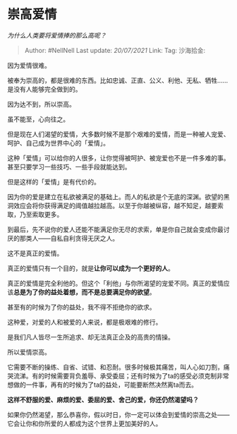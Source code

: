 # 崇高爱情

*为什么人类要将爱情捧的那么高呢？*

> Author: #NellNell
> Last update: *20/07/2021*
> Link:
> Tag:
> 沙海拾金:

因为爱情很难。

被奉为崇高的，都是很难的东西。比如忠诚、正直、公义、利他、无私、牺牲……是没有人能够完全做到的。

因为达不到，所以崇高。

虽不能至，心向往之。

但是现在人们渴望的爱情，大多数时候不是那个艰难的爱情，而是一种被人宠爱、呵护、自己成为世界中心的「爱情」。

这种「爱情」可以给你的人很多，让你觉得被呵护、被宠爱也不是一件多难的事。甚至只要学习一些技巧、一些手段就能达到。

但是这样的「爱情」是有代价的。

因为你的爱是建立在私欲被满足的基础上。而人的私欲是个无底的深渊。欲望的黑洞效应会将你获得满足的阈值越拉越高。以至于你越被纵容，越不知足，越要索取，乃至索取更多。

到最后，先不说你的爱人还能不能满足你无尽的求索，单是你自己就会变成你最讨厌的那类人——自私自利贪得无厌之人。

这不是真正的爱情。

真正的爱情只有一个目的，就是**让你可以成为一个更好的人**。

真正的爱情是完全利他的。但这个「利他」与你所渴望的宠爱不同。真正的爱情应该**总是为了你的益处着想，而不是总要满足你的欲望**。

甚至有的时候为了你的益处，我不得不拒绝你的欲求。

这种爱，对爱的人和被爱的人来说，都是极艰难的修行。

是我们凡人皆尽一生所追求、却无法真正企及的高贵的情操。

所以爱情崇高。

它需要不断的操练、自省、试错、和忍耐。很多时候极其痛苦，叫人心如刀割，痛哭流涕。有的时候需要背负羞辱、承受委屈；还有时候为了ta的感受必须克制非常想做的一件事，再有的时候为了ta的益处，可能要断然决然离ta而去。

**这样不舒服的爱、麻烦的爱、委屈的爱、舍己的爱，你还仍然渴望吗？**

如果你仍然渴望，那么恭喜你，假以时日，你一定可以体会到爱情的崇高之处——它会让你和你所爱的人都成为这个世界上更加美好的人。
